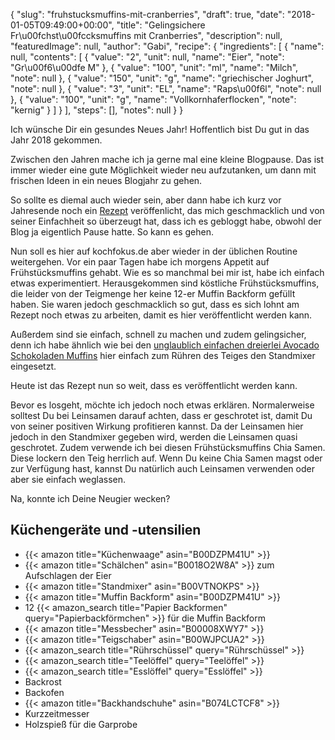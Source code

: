 {
    "slug": "fruhstucksmuffins-mit-cranberries",
    "draft": true,
    "date": "2018-01-05T09:49:00+00:00",
    "title": "Gelingsichere Fr\u00fchst\u00fccksmuffins mit Cranberries",
    "description": null,
    "featuredImage": null,
    "author": "Gabi",
    "recipe": {
        "ingredients": [
            {
                "name": null,
                "contents": [
                    {
                        "value": "2",
                        "unit": null,
                        "name": "Eier",
                        "note": "Gr\u00f6\u00dfe M"
                    },
                    {
                        "value": "100",
                        "unit": "ml",
                        "name": "Milch",
                        "note": null
                    },
                    {
                        "value": "150",
                        "unit": "g",
                        "name": "griechischer Joghurt",
                        "note": null
                    },
                    {
                        "value": "3",
                        "unit": "EL",
                        "name": "Raps\u00f6l",
                        "note": null
                    },
                    {
                        "value": "100",
                        "unit": "g",
                        "name": "Vollkornhaferflocken",
                        "note": "kernig"
                    }
                ]
            }
        ],
        "steps": [],
        "notes": null
    }
}

Ich wünsche Dir ein gesundes Neues Jahr!
Hoffentlich bist Du gut in das Jahr 2018 gekommen.

Zwischen den Jahren mache ich ja gerne mal eine kleine Blogpause. Das ist immer wieder eine gute Möglichkeit wieder neu aufzutanken, um dann mit frischen Ideen in ein neues Blogjahr zu gehen.

So sollte es diemal auch wieder sein, aber dann habe ich  kurz vor Jahresende noch ein [Rezept](https://kochfokus.de/artikel/herrlich-fruchtiges-schichtdessert/ "Rezept") veröffenlicht, das mich geschmacklich und von seiner Einfachheit so überzeugt hat, dass ich es gebloggt habe, obwohl der Blog ja eigentlich Pause hatte. So kann es gehen.

Nun soll es hier auf kochfokus.de aber wieder in der üblichen Routine weitergehen. Vor ein paar Tagen habe ich morgens Appetit auf Frühstücksmuffins gehabt. Wie es so manchmal bei mir ist, habe ich einfach etwas experimentiert. Herausgekommen sind köstliche Frühstücksmuffins, die leider von der Teigmenge her keine 12-er Muffin Backform gefüllt haben. Sie waren jedoch geschmacklich so gut, dass es sich lohnt am Rezept noch etwas zu arbeiten, damit es hier veröffentlicht werden kann.

Außerdem sind sie einfach, schnell zu machen und zudem gelingsicher, denn ich habe ähnlich wie bei den [unglaublich einfachen dreierlei Avocado Schokoladen Muffins](https://kochfokus.de/artikel/unglaublich-einfache-dreierlei-avocado-schokoladen-muffins/ "unglaublich einfachen dreierlei Avocado Schokoladen Muffins") hier einfach zum Rühren des Teiges den Standmixer eingesetzt.

Heute ist das Rezept nun so weit, dass es veröffentlicht werden kann.

Bevor es losgeht, möchte ich jedoch noch etwas erklären. Normalerweise solltest Du bei Leinsamen darauf achten, dass er geschrotet ist, damit Du von seiner positiven Wirkung profitieren kannst. Da der Leinsamen hier jedoch in den Standmixer gegeben wird, werden die Leinsamen quasi geschrotet. Zudem verwende ich bei diesen Frühstücksmuffins Chia Samen. Diese lockern den Teig herrlich auf. Wenn Du keine Chia Samen magst oder zur Verfügung hast, kannst Du natürlich auch Leinsamen verwenden oder aber sie einfach weglassen.

Na, konnte ich Deine Neugier wecken?

## Küchengeräte und -utensilien
- {{< amazon title="Küchenwaage" asin="B00DZPM41U" >}}
- {{< amazon title="Schälchen" asin="B0018O2W8A" >}} zum Aufschlagen der Eier
- {{< amazon title="Standmixer" asin="B00VTNOKPS" >}}
- {{< amazon title="Muffin Backform" asin="B00DZPM41U" >}}
- 12 {{< amazon_search title="Papier Backformen" query="Papierbackförmchen" >}} für die Muffin Backform
- {{< amazon title="Messbecher" asin="B00008XWY7" >}}
- {{< amazon title="Teigschaber" asin="B00WJPCUA2" >}}
- {{< amazon_search title="Rührschüssel" query="Rührschüssel" >}}
- {{< amazon_search title="Teelöffel" query="Teelöffel" >}}
- {{< amazon_search title="Esslöffel" query="Esslöffel" >}}
- Backrost
- Backofen
- {{< amazon title="Backhandschuhe" asin="B074LCTCF8" >}}
- Kurzzeitmesser
- Holzspieß für die Garprobe
